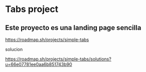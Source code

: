 # Tabs project
## Este proyecto es una landing page sencilla 

https://roadmap.sh/projects/simple-tabs


solucion

https://roadmap.sh/projects/simple-tabs/solutions?u=66e07781ee0aa6b851743b90
